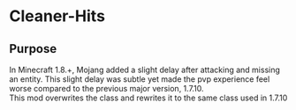 # Cleaner-Hits

## Purpose
In Minecraft 1.8.+, Mojang added a slight delay after attacking and missing an entity. This slight delay was subtle yet made the pvp experience feel worse compared to the previous major version, 1.7.10.  
This mod overwrites the class and rewrites it to the same class used in 1.7.10

